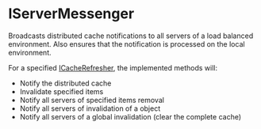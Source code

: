 # IServerMessenger

Broadcasts distributed cache notifications to all servers of a load balanced environment. Also ensures that the notification is processed on the local environment.

For a specified [ICacheRefresher](icacherefresher.md), the implemented methods will:

* Notify the distributed cache
* Invalidate specified items
* Notify all servers of specified items removal
* Notify all servers of invalidation of a object
* Notify all servers of a global invalidation (clear the complete cache)
